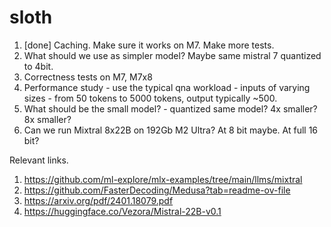 # sloth

1. [done] Caching. Make sure it works on M7. Make more tests.
2. What should we use as simpler model? Maybe same mistral 7 quantized to 4bit.
2. Correctness tests on M7, M7x8
3. Performance study - use the typical qna workload - inputs of varying sizes - from 50 tokens to 5000 tokens, output typically ~500.
4. What should be the small model? - quantized same model? 4x smaller? 8x smaller?
5. Can we run Mixtral 8x22B on 192Gb M2 Ultra? At 8 bit maybe. At full 16 bit?


Relevant links.

1. https://github.com/ml-explore/mlx-examples/tree/main/llms/mixtral
2. https://github.com/FasterDecoding/Medusa?tab=readme-ov-file
3. https://arxiv.org/pdf/2401.18079.pdf
4. https://huggingface.co/Vezora/Mistral-22B-v0.1

